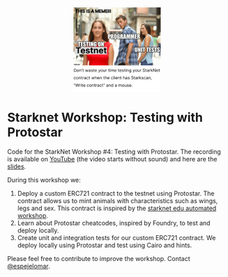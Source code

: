 <p align="center">
    <br>
    <img src="imgs/meme_starknet.png" width="200"/>
    <br>
<p>

# Starknet Workshop: Testing with Protostar 

Code for the StarkNet Workshop #4: Testing with Protostar. The recording is available on [YouTube](https://www.youtube.com/watch?v=3duFa_5Zq6A) (the video starts without sound) and here are the [slides](./slides_Protostar_testing_workshop.pdf).

During this workshop we:
1. Deploy a custom ERC721 contract to the testnet using Protostar. The contract allows us to mint animals with characteristics such as wings, legs and sex. This contract is inspired by the [starknet edu automated workshop](https://github.com/starknet-edu/starknet-erc721).
2. Learn about Protostar cheatcodes, inspired by Foundry, to test and deploy locally.
3. Create unit and integration tests for our custom ERC721 contract. We deploy locally using Protostar and test using Cairo and hints.

Please feel free to contribute to improve the workshop. Contact [@espejelomar](https://twitter.com/espejelomar).

